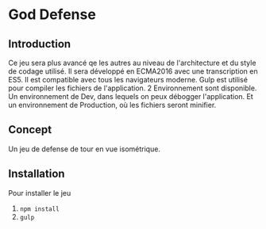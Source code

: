 # God Defense

## Introduction

Ce jeu sera plus avancé qe les autres au niveau de l'architecture et du style de codage utilisé.
Il sera développé en ECMA2016 avec une transcription en ES5.
Il est compatible avec tous les navigateurs moderne. Gulp est utilisé pour compiler les fichiers de l'application.
2 Environnement sont disponible. Un environnement de Dev, dans lequels on peux débogger l'application. Et un environnement de Production, où les fichiers seront minifier.

## Concept

Un jeu de defense de tour en vue isométrique.

## Installation

Pour installer le jeu 
  1. `npm install`
  2. `gulp`